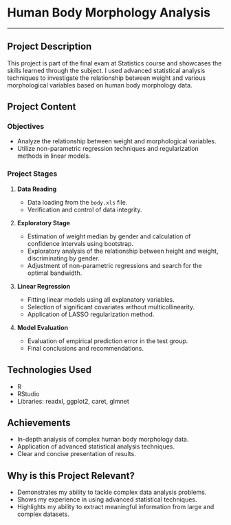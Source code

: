 # Human Body Morphology Analysis

---

## Project Description

This project is part of the final exam at Statistics course and showcases the skills learned through the subject. I used advanced statistical analysis techniques to investigate the relationship between weight and various morphological variables based on human body morphology data.

## Project Content

### Objectives

- Analyze the relationship between weight and morphological variables.
- Utilize non-parametric regression techniques and regularization methods in linear models.

### Project Stages

1. **Data Reading**
   - Data loading from the `body.xls` file.
   - Verification and control of data integrity.

2. **Exploratory Stage**
   - Estimation of weight median by gender and calculation of confidence intervals using bootstrap.
   - Exploratory analysis of the relationship between height and weight, discriminating by gender.
   - Adjustment of non-parametric regressions and search for the optimal bandwidth.

3. **Linear Regression**
   - Fitting linear models using all explanatory variables.
   - Selection of significant covariates without multicollinearity.
   - Application of LASSO regularization method.

4. **Model Evaluation**
   - Evaluation of empirical prediction error in the test group.
   - Final conclusions and recommendations.

## Technologies Used

- R
- RStudio
- Libraries: readxl, ggplot2, caret, glmnet

## Achievements

- In-depth analysis of complex human body morphology data.
- Application of advanced statistical analysis techniques.
- Clear and concise presentation of results.

## Why is this Project Relevant?

- Demonstrates my ability to tackle complex data analysis problems.
- Shows my experience in using advanced statistical techniques.
- Highlights my ability to extract meaningful information from large and complex datasets.
